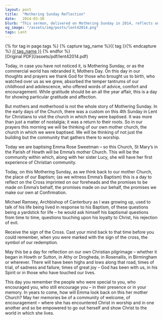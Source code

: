 ```yaml
---
layout: post
title:  "Mothering Sunday Reflection"
date:   2014-03-30
blurb: "This sermon, delivered on Mothering Sunday in 2014, reflects on the significance of the day beyond the commercialized 'Mother's Day'. It emphasizes the importance of gratitude for those who nurtured us, as well as the spiritual significance of returning to our 'mother church'. The sermon also includes a baptism and a reflection on the Christian journey, reminding us of the promises made at baptism and the importance of living in response to these promises."
og_image: "/assets/img/posts/lent42014.png"
tags: Lent
---    
```

<div class="tag-pills">
  {% for tag in page.tags %}
    {% capture tag_name %}{{ tag }}{% endcapture %}
    <a href="{{ site.baseurl }}/tag/{{ tag_name }}" class="tag-pill">{{ tag_name }}</a>
  {% endfor %}
</div>
[Original PDF](/assets/pdf/lent42014.pdf)

Today, in case you have not noticed it, is Mothering Sunday, or as the commercial world has rebranded it, Mothers Day. On this day in our thoughts and prayers we thank God for those who brought us to birth, who watched over us as we grew, absorbed the temper tantrums of our childhood and adolescence, who offered words of advice, comfort and encouragement. While gratitude should be an all the year affair, this is a day for showing particular gratitude and affection.

But mothers and motherhood is not the whole story of Mothering Sunday. In the early days of the Church, there was a custom on this 4th Sunday in Lent for Christians to visit the church in which they were baptised. It was more than just a matter of nostalgia; it was a return to their roots. So in our prayers this morning we will be thinking of our own mother church, the church in which we were baptised. We will be thinking of not just the building but the community that gathers there to worship.

Today we are baptising Emma Rose Sweetman – so this Church, St Mary’s in the Parish of Howth will be Emma’s mother Church. This will be the community within which, along with her sister Lucy, she will have her first experience of Christian community.

Today, on this Mothering Sunday, as we think back to our mother Church, the place of our Baptism; (as we witness Emma’s Baptism) this is a day to reflect on the Cross imprinted on our foreheads and the promises to be made on Emma’s behalf, the promises made on our behalf, the promises we make our own at Confirmation.

Michael Ramsey, Archbishop of Canterbury as I was growing up, used to talk of his life being lived in response to his Baptism, of these questions being a yardstick for life – he would ask himself his baptismal questions from time to time, questions touching upon his loyalty to Christ, his rejection of evil.

Receive the sign of the Cross. Cast your mind back to that time before you could remember, when you were marked with the sign of the cross, the symbol of our redemption.

May this be a day for reflection on our own Christian pilgrimage – whether it began in Howth or Sutton, in Athy or Drogheda, in Rosenallis, in Birmingham or wherever. There will have been highs and lows along that road, times of trial, of sadness and failure, times of great joy – God has been with us, in his Spirit or in those who have touched our lives.

This day you remember the people who were special to you, who encouraged you, who still encourage you – in their presence or in your memory. In years to come, how will Emma look back on this her mother Church? May her memories be of a community of welcome, of encouragement – where she has encountered Christ in worship and in one another and so be empowered to go out herself and show Christ to the world in which she lives.

